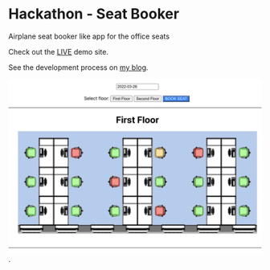# Hackathon - Seat Booker

Airplane seat booker like app for the office seats

Check out the [LIVE](https://budavariam.github.io/seat-booker) demo site.

See the development process on [my blog](https://budavariam.github.io/posts/2022/03/26/starschema-hackathon-2022/).

![lookandfeel](./public/lookandfeel.png).
